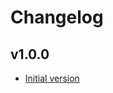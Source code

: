 # Changelog

## v1.0.0

- [Initial version](https://github.com/babbel/terraform-aws-ses-sending-domain/pull/1)
